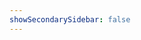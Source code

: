 ```yaml
---
showSecondarySidebar: false
---
```


<script setup>
import RpcPlaygroundContainer from '../.vitepress/theme/components/RpcPlaygroundContainer.vue'
</script>

<RpcPlaygroundContainer />
